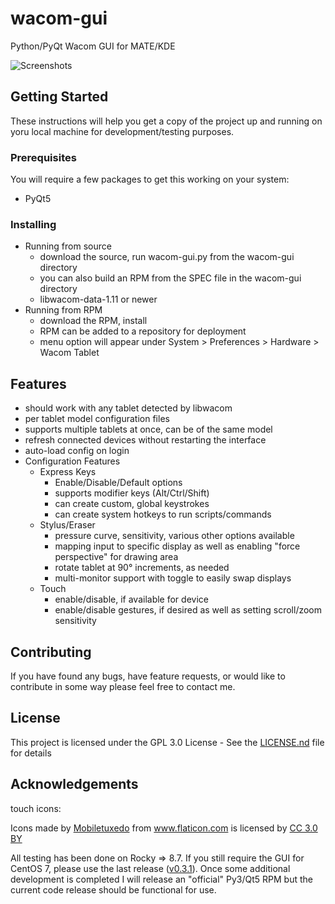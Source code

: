 # wacom-gui

Python/PyQt Wacom GUI for MATE/KDE

![Screenshots](https://i.imgur.com/OJW4j4Y.gif)

## Getting Started
These instructions will help you get a copy of the project up and running on yoru local machine for development/testing purposes.

### Prerequisites
You will require a few packages to get this working on your system:
- PyQt5

### Installing
- Running from source
  - download the source, run wacom-gui.py from the wacom-gui directory
  - you can also build an RPM from the SPEC file in the wacom-gui directory
  - libwacom-data-1.11 or newer
- Running from RPM
  - download the RPM, install
  - RPM can be added to a repository for deployment
  - menu option will appear under System > Preferences > Hardware > Wacom Tablet

## Features
- should work with any tablet detected by libwacom
- per tablet model configuration files
- supports multiple tablets at once, can be of the same model
- refresh connected devices without restarting the interface
- auto-load config on login
- Configuration Features
  - Express Keys
    - Enable/Disable/Default options
    - supports modifier keys (Alt/Ctrl/Shift)
    - can create custom, global keystrokes
    - can create system hotkeys to run scripts/commands
  - Stylus/Eraser
    - pressure curve, sensitivity, various other options available
    - mapping input to specific display as well as enabling "force perspective" for drawing area
    - rotate tablet at 90° increments, as needed
    - multi-monitor support with toggle to easily swap displays
  - Touch
    - enable/disable, if available for device
    - enable/disable gestures, if desired as well as setting scroll/zoom sensitivity

## Contributing

If you have found any bugs, have feature requests, or would like to contribute in some way please feel free to contact me.

## License

This project is licensed under the GPL 3.0 License - See the [LICENSE.nd](LICENSE.md) file for details

## Acknowledgements
touch icons: <div>Icons made by <a href="https://www.flaticon.com/authors/mobiletuxedo" title="Mobiletuxedo">Mobiletuxedo</a> from <a href="https://www.flaticon.com/" title="Flaticon">www.flaticon.com</a> is licensed by <a href="http://creativecommons.org/licenses/by/3.0/" title="Creative Commons BY 3.0" target="_blank">CC 3.0 BY</a></div>

All testing has been done on Rocky => 8.7.  If you still require the GUI for CentOS 7, please use the last release (<a href="https://github.com/tb2097/wacom-gui/releases/tag/v0.3.1">v0.3.1</a>). Once some additional development is completed I will release an "official" Py3/Qt5 RPM but the current code release should be functional for use.
